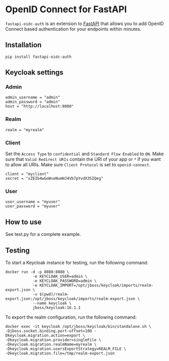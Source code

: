 # OpenID Connect for FastAPI

`fastapi-oidc-auth` is an extension to
[FastAPI](https://fastapi.tiangolo.com/) that allows you to add OpenID
Connect based authentication for your endpoints within minutes.

## Installation

```
pip install fastapi-oidc-auth
```

## Keycloak settings

### Admin

```
admin_username = "admin"
admin_password = "admin"
host = "http://localhost:8080"
```

### Realm

```
realm = "myrealm"
```

### Client

Set the `Access Type` to `confidential` and `Standard Flow Enabled` to
`ON`. Make sure that `Valid Redirect URIs` contain the URI of your app
or `*` if you want to allow all URIs. Make sure `Client Protocol` is
set to `openid-connect`.

```
client = "myclient"
secret = "xZEIb4wGoWseNumHJ4Vb7pYvdX3SIQeg"
```

### User

```
user_username = "myuser"
user_password = "myuser"
```

## How to use

See test.py for a complete example.

## Testing

To start a Keycloak instance for testing, run the following command:

```
docker run -d -p 8080:8080 \
            -e KEYCLOAK_USER=admin \
            -e KEYCLOAK_PASSWORD=admin \
            -e KEYCLOAK_IMPORT=/opt/jboss/keycloak/imports/realm-export.json \
            -v $(pwd)/realm-export.json:/opt/jboss/keycloak/imports/realm-export.json \
            --name keycloak \
            jboss/keycloak:16.1.1
```

To export the realm configuration, run the following command:

```
docker exec -it keycloak /opt/jboss/keycloak/bin/standalone.sh \
-Djboss.socket.binding.port-offset=100 -Dkeycloak.migration.action=export \
-Dkeycloak.migration.provider=singleFile \
-Dkeycloak.migration.realmName=myrealm \
-Dkeycloak.migration.usersExportStrategy=REALM_FILE \
-Dkeycloak.migration.file=/tmp/realm-export.json
```
